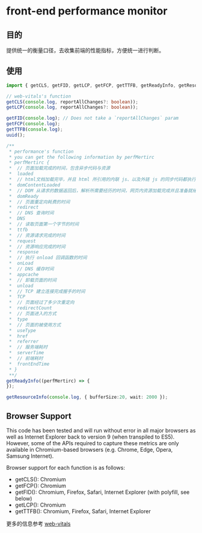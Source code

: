 # front-end performance monitor

## 目的

提供统一的衡量口径，去收集前端的性能指标，方便统一进行判断。

## 使用

```typescript
import { getCLS, getFID, getLCP, getFCP, getTTFB, getReadyInfo, getResourceInfo, getFPS, uuid } from 'perf-montior-kit';

// web-vitals's function
getCLS(console.log, reportAllChanges?: boolean));
getLCP(console.log, reportAllChanges?: boolean));

getFID(console.log); // Does not take a `reportAllChanges` param
getFCP(console.log);
getTTFB(console.log);
uuid();

/**
 * performance's function
 * you can get the following information by perfMertirc
 * perfMertirc {
 *  // 页面加载完成的时间，包含异步代码与资源
 *  loaded
 *  // html文档加载完毕，并且 html 所引用的内联 js、以及外链 js 的同步代码都执行完毕后触发。
 *  domContentLoaded
 *  // DOM 从请求的数据返回后，解析所需要经历的时间，网页内资源加载完成并且准备就绪的时间
 *  domReady
 *  // 页面重定向耗费的时间
 *  redirect
 *  // DNS 查询时间
 *  DNS
 *  // 读取页面第一个字节的时间
 *  ttfb
 *  // 资源请求完成的时间
 *  request
 *  // 资源响应完成的时间
 *  response
 *  // 执行 onload 回调函数的时间
 *  onLoad
 *  // DNS 缓存时间
 *  appcache
 *  // 卸载页面的时间
 *  unload
 *  // TCP 建立连接完成握手的时间
 *  TCP
 *  // 页面经过了多少次重定向
 *  redirectCount
 *  // 页面进入的方式
 *  type
 *  // 页面的被使用方式
 *  useType
 *  href
 *  referrer
 *  // 服务端耗时
 *  serverTime
 *  // 前端耗时
 *  frontEndTime
 * }
 **/
getReadyInfo((perfMertirc) => {
});

getResourceInfo(console.log, { bufferSize:20, wait: 2000 });
```

## Browser Support

This code has been tested and will run without error in all major browsers as well as Internet Explorer back to version 9 (when transpiled to ES5). However, some of the APIs required to capture these metrics are only available in Chromium-based browsers (e.g. Chrome, Edge, Opera, Samsung Internet).

Browser support for each function is as follows:

- getCLS(): Chromium  
- getFCP(): Chromium  
- getFID(): Chromium, Firefox, Safari, Internet Explorer (with polyfill, see below)  
- getLCP(): Chromium  
- getTTFB(): Chromium, Firefox, Safari, Internet Explorer  

更多的信息参考 [web-vitals](https://github.com/GoogleChrome/web-vitals)